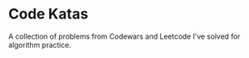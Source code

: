 # Code Katas

A collection of problems from Codewars and Leetcode I've solved for algorithm practice.